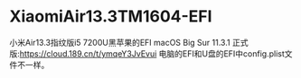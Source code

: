 # XiaomiAir13.3TM1604-EFI
小米Air13.3指纹版i5 7200U黑苹果的EFI
macOS Big Sur 11.3.1 正式版:https://cloud.189.cn/t/ymqeY3JvEvui 
电脑的EFI和U盘的EFI中config.plist文件不一样。
